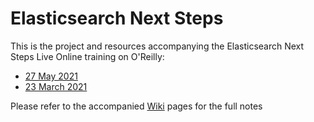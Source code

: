 # Elasticsearch Next Steps

This is the project and resources accompanying the Elasticsearch Next Steps Live Online training on O'Reilly:

- [27 May 2021](https://learning.oreilly.com/live-training/courses/elasticsearch-next-steps/0636920054223)
- [23 March 2021](https://learning.oreilly.com/live-training/courses/elasticsearch-next-steps/0636920053459)
 
Please refer to the accompanied [Wiki](https://github.com/madhusudhankonda/elasticsearch-next-steps/wiki) pages for the full notes
